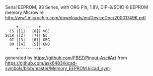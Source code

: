 Serial EEPROM, 93 Series, with ORG Pin, 1.8V, DIP-8/SOIC-8
EEPROM memory Microwire
http://ww1.microchip.com/downloads/en/DeviceDoc/20001749K.pdf


	     +---------+
	  CS |[1]   [8]| VCC
	SCLK |[2]   [7]| NC
	  DI |[3]   [6]| ORG
	  DO |[4]   [5]| GND
	     +---------+


generated by https://github.com/FBEZ/Pinout-AsciiArt from https://github.com/ask6483/kicad-symbols/blob/master/Memory_EEPROM.kicad_sym